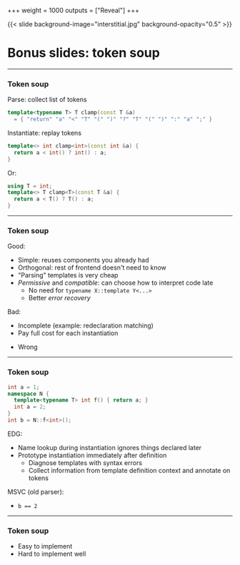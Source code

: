 +++
weight = 1000
outputs = ["Reveal"]
+++

{{< slide background-image="interstitial.jpg" background-opacity="0.5" >}}

# Bonus slides: token soup

---

### Token soup

Parse: collect list of tokens

```cpp
template<typename T> T clamp(const T &a)
  = { "return" "a" "<" "T" "(" ")" "?" "T" "(" ")" ":" "a" ";" }
```

<div class="fragment">

Instantiate: replay tokens

```cpp
template<> int clamp<int>(const int &a) {
  return a < int() ? int() : a;
}
```

Or:

```cpp
using T = int;
template<> T clamp<T>(const T &a) {
  return a < T() ? T() : a;
}
```

---

### Token soup

Good:

- Simple: reuses components you already had
- Orthogonal: rest of frontend doesn't need to know
- "Parsing" templates is very cheap
- *Permissive* and *compatible*: can choose how to interpret code late
  - No need for `typename X::template Y<...>`
  - Better *error recovery*

<div class="fragment">

Bad:

- Incomplete (example: redeclaration matching)
- Pay full cost for each instantiation

</div>
<div class="fragment">

- Wrong

</div>

---

### Token soup

```cpp
int a = 1;
namespace N {
  template<typename T> int f() { return a; }
  int a = 2;
}
int b = N::f<int>();
```

<div class="fragment">

EDG:

- Name lookup during instantiation ignores things declared later
- Prototype instantiation immediately after definition
  - Diagnose templates with syntax errors
  - Collect information from template definition context and annotate on tokens

</div>

<div class="fragment">

MSVC (old parser):

- `b == 2`

</div>

---

### Token soup

- Easy to implement
- Hard to implement well
